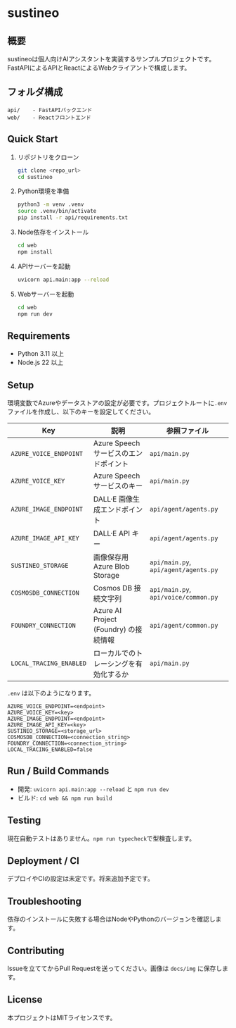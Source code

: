 # sustineo

## 概要
sustineoは個人向けAIアシスタントを実装するサンプルプロジェクトです。
FastAPIによるAPIとReactによるWebクライアントで構成します。

## フォルダ構成
```
api/    - FastAPIバックエンド
web/    - Reactフロントエンド
```

## Quick Start
1. リポジトリをクローン
   ```bash
   git clone <repo_url>
   cd sustineo
   ```
2. Python環境を準備
   ```bash
   python3 -m venv .venv
   source .venv/bin/activate
   pip install -r api/requirements.txt
   ```
3. Node依存をインストール
   ```bash
   cd web
   npm install
   ```
4. APIサーバーを起動
   ```bash
   uvicorn api.main:app --reload
   ```
5. Webサーバーを起動
   ```bash
   cd web
   npm run dev
   ```

## Requirements
- Python 3.11 以上
- Node.js 22 以上

## Setup
環境変数でAzureやデータストアの設定が必要です。プロジェクトルートに`.env`ファイルを作成し、以下のキーを設定してください。

| Key | 説明 | 参照ファイル |
| --- | --- | --- |
| `AZURE_VOICE_ENDPOINT` | Azure Speech サービスのエンドポイント | `api/main.py` |
| `AZURE_VOICE_KEY` | Azure Speech サービスのキー | `api/main.py` |
| `AZURE_IMAGE_ENDPOINT` | DALL·E 画像生成エンドポイント | `api/agent/agents.py` |
| `AZURE_IMAGE_API_KEY` | DALL·E API キー | `api/agent/agents.py` |
| `SUSTINEO_STORAGE` | 画像保存用 Azure Blob Storage | `api/main.py`, `api/agent/agents.py` |
| `COSMOSDB_CONNECTION` | Cosmos DB 接続文字列 | `api/main.py`, `api/voice/common.py` |
| `FOUNDRY_CONNECTION` | Azure AI Project (Foundry) の接続情報 | `api/agent/common.py` |
| `LOCAL_TRACING_ENABLED` | ローカルでのトレーシングを有効化するか | `api/main.py` |

`.env` は以下のようになります。
```env
AZURE_VOICE_ENDPOINT=<endpoint>
AZURE_VOICE_KEY=<key>
AZURE_IMAGE_ENDPOINT=<endpoint>
AZURE_IMAGE_API_KEY=<key>
SUSTINEO_STORAGE=<storage_url>
COSMOSDB_CONNECTION=<connection_string>
FOUNDRY_CONNECTION=<connection_string>
LOCAL_TRACING_ENABLED=false
```

## Run / Build Commands
- 開発: `uvicorn api.main:app --reload` と `npm run dev`
- ビルド: `cd web && npm run build`

## Testing
現在自動テストはありません。`npm run typecheck`で型検査します。

## Deployment / CI
デプロイやCIの設定は未定です。将来追加予定です。

## Troubleshooting
依存のインストールに失敗する場合はNodeやPythonのバージョンを確認します。

## Contributing
Issueを立ててからPull Requestを送ってください。画像は `docs/img` に保存します。

## License
本プロジェクトはMITライセンスです。
